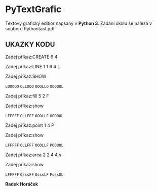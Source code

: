 PyTextGrafic
============

Textový grafický editior napsaný v **Python 3**.
Zadání úkolu se nalézá v souboru Pythontast.pdf

UKAZKY KODU
-----------

Zadej příkaz:CREATE 6 4

Zadej příkaz:LINE 1 1 6 4 L

Zadej příkaz:SHOW

`LOOOOO`
`OLLOOO`
`OOOLLO`
`OOOOOL`

Zadej příkaz:fill 5 2 F

Zadej příkaz:show

`LFFFFF`
`OLLFFF`
`OOOLLF`
`OOOOOL`

Zadej příkaz:point 1 4 P

Zadej příkaz:show

`LFFFFF`
`OLLFFF`
`OOOLLF`
`POOOOL`

Zadej příkaz:area 2 2 4 4 s

Zadej příkaz:show

`LFFFFF`
`OsssFF`
`OsssLF`
`PsssOL`

**Radek Horáček**